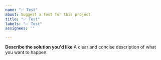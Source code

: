 ```yaml
---
name: "✅ Test"
about: Suggest a test for this project
title: "✅ Test"
labels: "✅ Test"
assignees: ''

---
```


**Describe the solution you'd like**
A clear and concise description of what you want to happen.

